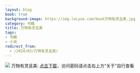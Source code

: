 ```yaml
---
layout: blog
book: true
background-image: https://img.locyoo.com/book万物有灵且美.jpg
category: 书籍
title: 万物有灵且美
tags:
- 书籍
- 小说
redirect_from:
  - /2024/03/万物有灵且美/
---
```

![](https://img.locyoo.com/book万物有灵且美.jpg)
万物有灵且美: <a name = "ref1" href="https://url18.ctfile.com/f/50983618-1334836094-14af71?p=3619">点击下载</a>，访问密码请点击右上方“关于”自行查看
